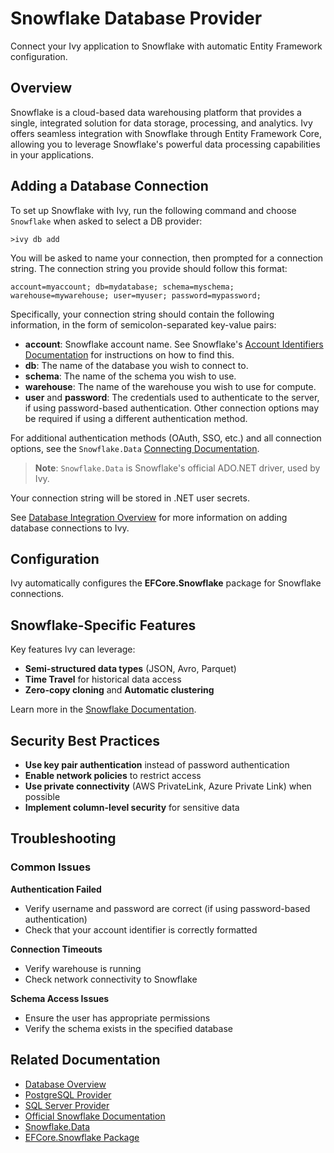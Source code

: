 # Snowflake Database Provider

<Ingress>
Connect your Ivy application to Snowflake with automatic Entity Framework configuration.
</Ingress>

## Overview

Snowflake is a cloud-based data warehousing platform that provides a single, integrated solution for data storage, processing, and analytics. Ivy offers seamless integration with Snowflake through Entity Framework Core, allowing you to leverage Snowflake's powerful data processing capabilities in your applications.

## Adding a Database Connection

To set up Snowflake with Ivy, run the following command and choose `Snowflake` when asked to select a DB provider:

```terminal
>ivy db add
```

You will be asked to name your connection, then prompted for a connection string. The connection string you provide should follow this format:

```text
account=myaccount; db=mydatabase; schema=myschema; warehouse=mywarehouse; user=myuser; password=mypassword;
```

Specifically, your connection string should contain the following information, in the form of semicolon-separated key-value pairs:

- **account**: Snowflake account name. See Snowflake's [Account Identifiers Documentation](https://docs.snowflake.com/en/user-guide/admin-account-identifier) for instructions on how to find this.
- **db**: The name of the database you wish to connect to.
- **schema**: The name of the schema you wish to use.
- **warehouse**: The name of the warehouse you wish to use for compute.
- **user** and **password**: The credentials used to authenticate to the server, if using password-based authentication. Other connection options may be required if using a different authentication method.

For additional authentication methods (OAuth, SSO, etc.) and all connection options, see the `Snowflake.Data` [Connecting Documentation](https://github.com/snowflakedb/snowflake-connector-net/blob/master/doc/Connecting.md).

> **Note**: `Snowflake.Data` is Snowflake's official ADO.NET driver, used by Ivy.

Your connection string will be stored in .NET user secrets.

See [Database Integration Overview](Overview.md) for more information on adding database connections to Ivy.

## Configuration

Ivy automatically configures the **EFCore.Snowflake** package for Snowflake connections.

## Snowflake-Specific Features

Key features Ivy can leverage:
- **Semi-structured data types** (JSON, Avro, Parquet)
- **Time Travel** for historical data access
- **Zero-copy cloning** and **Automatic clustering**

Learn more in the [Snowflake Documentation](https://docs.snowflake.com/en/user-guide).

## Security Best Practices

- **Use key pair authentication** instead of password authentication
- **Enable network policies** to restrict access
- **Use private connectivity** (AWS PrivateLink, Azure Private Link) when possible
- **Implement column-level security** for sensitive data

## Troubleshooting

### Common Issues

**Authentication Failed**
- Verify username and password are correct (if using password-based authentication)
- Check that your account identifier is correctly formatted

**Connection Timeouts**
- Verify warehouse is running
- Check network connectivity to Snowflake

**Schema Access Issues**
- Ensure the user has appropriate permissions
- Verify the schema exists in the specified database

## Related Documentation

- [Database Overview](Overview.md)
- [PostgreSQL Provider](PostgreSql.md)
- [SQL Server Provider](SqlServer.md)
- [Official Snowflake Documentation](https://docs.snowflake.com)
- [Snowflake.Data](https://github.com/snowflakedb/snowflake-connector-net/tree/master)
- [EFCore.Snowflake Package](https://github.com/Sielnix/EFCore.Snowflake)
